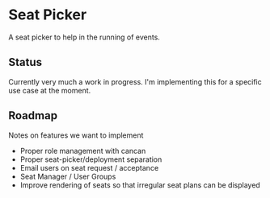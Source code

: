 # Seat Picker

A seat picker to help in the running of events.


## Status

Currently very much a work in progress. I'm implementing this for a specific
use case at the moment.

## Roadmap
Notes on features we want to implement

* Proper role management with cancan
* Proper seat-picker/deployment separation
* Email users on seat request / acceptance
* Seat Manager / User Groups
* Improve rendering of seats so that irregular seat plans can be displayed
